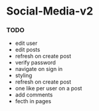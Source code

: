 # Social-Media-v2

### TODO
- edit user
- edit posts
- refresh on create post
- verify password
- navigate on sign in
- styling
- refresh on create post
- one like per user on a post
- add comments
- fecth in pages
